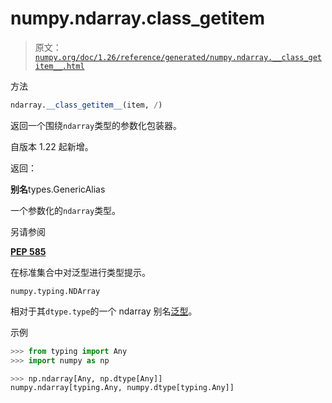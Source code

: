 # numpy.ndarray.__class_getitem__

> 原文：[`numpy.org/doc/1.26/reference/generated/numpy.ndarray.__class_getitem__.html`](https://numpy.org/doc/1.26/reference/generated/numpy.ndarray.__class_getitem__.html)

方法

```py
ndarray.__class_getitem__(item, /)
```

返回一个围绕`ndarray`类型的参数化包装器。

自版本 1.22 起新增。

返回：

**别名**types.GenericAlias

一个参数化的`ndarray`类型。

另请参阅

[**PEP 585**](https://peps.python.org/pep-0585/)

在标准集合中对泛型进行类型提示。

`numpy.typing.NDArray`

相对于其`dtype.type`的一个 ndarray 别名[泛型](https://docs.python.org/3/glossary.html#term-generic-type "(在 Python v3.11 中)")。

示例

```py
>>> from typing import Any
>>> import numpy as np 
```

```py
>>> np.ndarray[Any, np.dtype[Any]]
numpy.ndarray[typing.Any, numpy.dtype[typing.Any]] 
```
